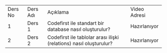 <table>
<tr>
<td>Ders No</td>
<td>Ders Adı</td>
<td>Açıklama</td>
<td>Video Adresi</td>
</tr>
<tr>
<td>1</td>
<td>Ders 1</td>
<td>Codefirst ile standart bir database nasıl oluşturulur?</td>
<td>Hazırlanıyor</td>
</tr>
<tr>
<td>2</td>
<td>Ders 2</td>
<td>Codefirst ile tablolar arası ilişki (relations) nasıl oluşturulur?</td>
<td>Hazırlanıyor</td>
</tr>
</table>
